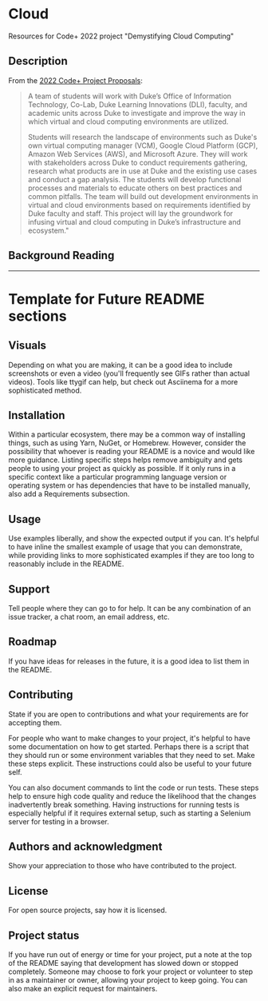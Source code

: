 # Cloud

Resources for Code+ 2022 project "Demystifying Cloud Computing"

## Description

From the [2022 Code+ Project Proposals](https://codeplus.duke.edu/projects/demystifying-cloud-computing-duke): 

>A team of students will work with Duke’s Office of Information Technology, Co-Lab, Duke Learning Innovations (DLI), faculty, and academic units across Duke to investigate and improve the way in which virtual and cloud computing environments are utilized. 
>
>Students will research the landscape of environments such as Duke's own virtual computing manager (VCM), Google Cloud Platform (GCP), Amazon Web Services (AWS), and Microsoft Azure. They will work with stakeholders across Duke to conduct requirements gathering, research what products are in use at Duke and the existing use cases and conduct a gap analysis. The students will develop functional processes and materials to educate others on best practices and common pitfalls. The team will build out development environments in virtual and cloud environments based on requirements identified by Duke faculty and staff. This project will lay the groundwork for infusing virtual and cloud computing in Duke’s infrastructure and ecosystem." 

## Background Reading


---
# Template for Future README sections

## Visuals
Depending on what you are making, it can be a good idea to include screenshots or even a video (you'll frequently see GIFs rather than actual videos). Tools like ttygif can help, but check out Asciinema for a more sophisticated method.

## Installation
Within a particular ecosystem, there may be a common way of installing things, such as using Yarn, NuGet, or Homebrew. However, consider the possibility that whoever is reading your README is a novice and would like more guidance. Listing specific steps helps remove ambiguity and gets people to using your project as quickly as possible. If it only runs in a specific context like a particular programming language version or operating system or has dependencies that have to be installed manually, also add a Requirements subsection.

## Usage
Use examples liberally, and show the expected output if you can. It's helpful to have inline the smallest example of usage that you can demonstrate, while providing links to more sophisticated examples if they are too long to reasonably include in the README.

## Support
Tell people where they can go to for help. It can be any combination of an issue tracker, a chat room, an email address, etc.

## Roadmap
If you have ideas for releases in the future, it is a good idea to list them in the README.

## Contributing
State if you are open to contributions and what your requirements are for accepting them.

For people who want to make changes to your project, it's helpful to have some documentation on how to get started. Perhaps there is a script that they should run or some environment variables that they need to set. Make these steps explicit. These instructions could also be useful to your future self.

You can also document commands to lint the code or run tests. These steps help to ensure high code quality and reduce the likelihood that the changes inadvertently break something. Having instructions for running tests is especially helpful if it requires external setup, such as starting a Selenium server for testing in a browser.

## Authors and acknowledgment
Show your appreciation to those who have contributed to the project.

## License
For open source projects, say how it is licensed.

## Project status
If you have run out of energy or time for your project, put a note at the top of the README saying that development has slowed down or stopped completely. Someone may choose to fork your project or volunteer to step in as a maintainer or owner, allowing your project to keep going. You can also make an explicit request for maintainers.

